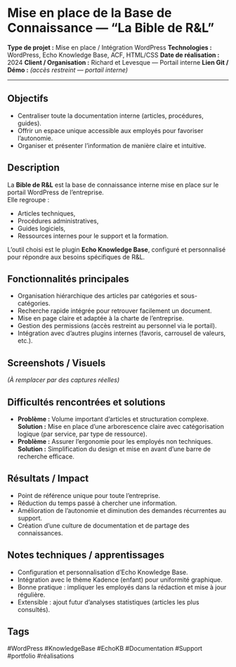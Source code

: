 # Mise en place de la Base de Connaissance — “La Bible de R&L”

**Type de projet :** Mise en place / Intégration WordPress
**Technologies :** WordPress, Echo Knowledge Base, ACF, HTML/CSS
**Date de réalisation :** 2024
**Client / Organisation :** Richard et Levesque — Portail interne
**Lien Git / Démo :** _(accès restreint — portail interne)_

---

## Objectifs

- Centraliser toute la documentation interne (articles, procédures, guides).
- Offrir un espace unique accessible aux employés pour favoriser l’autonomie.
- Organiser et présenter l’information de manière claire et intuitive.

## Description

La **Bible de R&L** est la base de connaissance interne mise en place sur le portail WordPress de l’entreprise.  
Elle regroupe :

- Articles techniques,
- Procédures administratives,
- Guides logiciels,
- Ressources internes pour le support et la formation.

L’outil choisi est le plugin **Echo Knowledge Base**, configuré et personnalisé pour répondre aux besoins spécifiques de R&L.

## Fonctionnalités principales

- Organisation hiérarchique des articles par catégories et sous-catégories.
- Recherche rapide intégrée pour retrouver facilement un document.
- Mise en page claire et adaptée à la charte de l’entreprise.
- Gestion des permissions (accès restreint au personnel via le portail).
- Intégration avec d’autres plugins internes (favoris, carrousel de valeurs, etc.).

## Screenshots / Visuels

_(À remplacer par des captures réelles)_

## Difficultés rencontrées et solutions

- **Problème :** Volume important d’articles et structuration complexe.  
    **Solution :** Mise en place d’une arborescence claire avec catégorisation logique (par service, par type de ressource).
- **Problème :** Assurer l’ergonomie pour les employés non techniques.  
    **Solution :** Simplification du design et mise en avant d’une barre de recherche efficace.

## Résultats / Impact

- Point de référence unique pour toute l’entreprise.
- Réduction du temps passé à chercher une information.
- Amélioration de l’autonomie et diminution des demandes récurrentes au support.
- Création d’une culture de documentation et de partage des connaissances.

## Notes techniques / apprentissages

- Configuration et personnalisation d’Echo Knowledge Base.
- Intégration avec le thème Kadence (enfant) pour uniformité graphique.
- Bonne pratique : impliquer les employés dans la rédaction et mise à jour régulière.
- Extensible : ajout futur d’analyses statistiques (articles les plus consultés).

## Tags

#WordPress #KnowledgeBase #EchoKB #Documentation #Support #portfolio #réalisations